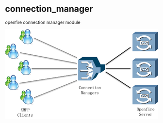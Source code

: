 connection_manager
==================

openfire connection manager module

![connection manager architecture](docs/architecture.png "Architecture")


